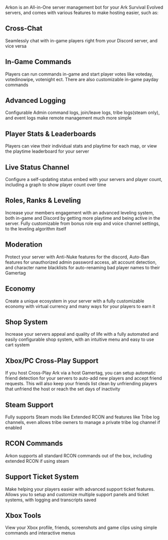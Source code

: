 Arkon is an All-in-One server management bot for your Ark Survival Evolved servers, and comes with various features to make hosting easier, such as:


Cross-Chat
---
Seamlessly chat with in-game players right from your Discord server, and vice versa

In-Game Commands
---
Players can run commands in-game and start player votes like voteday, votedinowipe, votenight ect. There are also customizable in-game payday commands

Advanced Logging
---
Configurable Admin command logs, join/leave logs, tribe logs(steam only), and event logs make remote management much more simple

Player Stats & Leaderboards
---
Players can view their individual stats and playtime for each map, or view the playtime leaderboard for your server

Live Status Channel
---
Configure a self-updating status embed with your servers and player count, including a graph to show player count over time

Roles, Ranks & Leveling
---
Increase your members engagement with an advanced leveling system, both in-game and Discord by getting more playtime and being active in the server. Fully customizable from bonus role exp and voice channel settings, to the leveling algorithm itself

Moderation
---
Protect your server with Anti-Nuke features for the discord, Auto-Ban features for unauthorized admin password access, alt account detection, and character name blacklists for auto-renaming bad player names to their Gamertag

Economy
---
Create a unique ecosystem in your server with a fully customizable economy with virtual currency and many ways for your players to earn it

Shop System
---
Increase your servers appeal and quality of life with a fully automated and easily configurable shop system, with an intuitive menu and easy to use cart system

Xbox/PC Cross-Play Support
---
If you host Cross-Play Ark via a host Gamertag, you can setup automatic friend detection for your servers to auto-add new players and accept friend requests. This will also keep your friends list clean by unfriending players that unfriend the host or reach the set days of inactivity

Steam Support
---
Fully supports Steam mods like Extended RCON and features like Tribe log channels, even allows tribe owners to manage a private tribe log channel if enabled

RCON Commands
---
Arkon supports all standard RCON commands out of the box, including extended RCON if using steam

Support Ticket System
---
Make helping your players easier with advanced support ticket features. Allows you to setup and customize multiple support panels and ticket systems, with logging and transcripts saved

Xbox Tools
---
View your Xbox profile, friends, screenshots and game clips using simple commands and interactive menus
